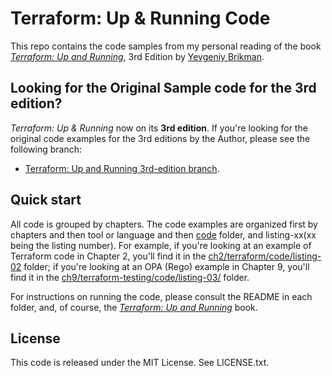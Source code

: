 # Terraform: Up & Running Code

This repo contains the code samples from my personal reading of the book *[Terraform: Up and Running](http://www.terraformupandrunning.com)*, 3rd Edition by [Yevgeniy Brikman](http://www.ybrikman.com).



## Looking for the Original Sample code for the 3rd edition?

*Terraform: Up & Running* now on its **3rd edition**. If you're looking for the original code examples for the 3rd editions by the Author, please see the following branch:

* [Terraform: Up and Running 3rd-edition branch](https://github.com/brikis98/terraform-up-and-running-code/tree/3rd-edition).



## Quick start

All code is grouped by chapters. The code examples are organized first by chapters and then tool or language and then
[code](/code) folder, and listing-xx(xx being the listing number). For example, if you're looking at an example of Terraform code in Chapter 2, you'll find it in the [ch2/terraform/code/listing-02](ch2/terraform/code/listing-02) folder; if you're looking at an OPA (Rego) example in Chapter 9, you'll find it in the [ch9/terraform-testing/code/listing-03/](ch9/terraform-testing/code/listing-03) folder.

For instructions on running the code, please consult the README in each folder, and, of course, the
*[Terraform: Up and Running](http://www.terraformupandrunning.com)* book.



## License

This code is released under the MIT License. See LICENSE.txt.